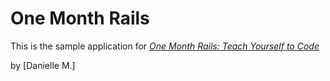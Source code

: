 # One Month Rails

This is the sample application for
[*One Month Rails: Teach Yourself to Code*](http://onemonthrails.com)

by [Danielle M.]